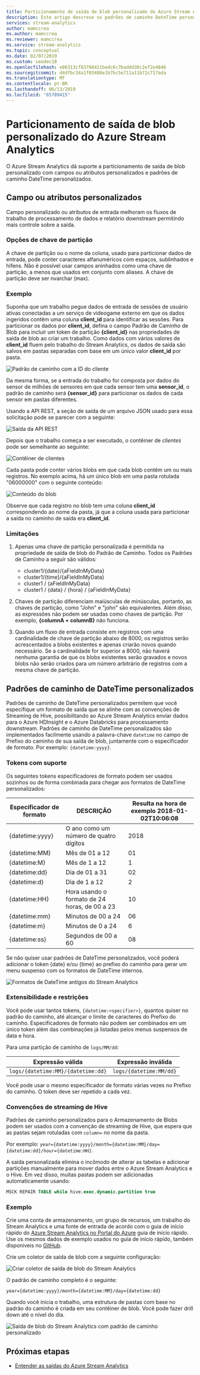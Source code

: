 ```yaml
---
title: Particionamento de saída de blob personalizado do Azure Stream Analytics
description: Este artigo descreve os padrões de caminho DateTime personalizados e os recursos de campo ou de atributos personalizados para a saída do armazenamento de blobs de trabalhos do Azure Stream Analytics.
services: stream-analytics
author: mamccrea
ms.author: mamccrea
ms.reviewer: mamccrea
ms.service: stream-analytics
ms.topic: conceptual
ms.date: 02/07/2019
ms.custom: seodec18
ms.openlocfilehash: e06313cf83768421bedc6c7baddd30c2ef2e4846
ms.sourcegitcommit: d4dfbc34a1f03488e1b7bc5e711a11b72c717ada
ms.translationtype: MT
ms.contentlocale: pt-BR
ms.lasthandoff: 06/13/2019
ms.locfileid: "65789415"
---
```

# <a name="azure-stream-analytics-custom-blob-output-partitioning"></a>Particionamento de saída de blob personalizado do Azure Stream Analytics

O Azure Stream Analytics dá suporte a particionamento de saída de blob personalizado com campos ou atributos personalizados e padrões de caminho DateTime personalizados. 

## <a name="custom-field-or-attributes"></a>Campo ou atributos personalizados

Campo personalizado ou atributos de entrada melhoram os fluxos de trabalho de processamento de dados e relatório downstream permitindo mais controle sobre a saída.

### <a name="partition-key-options"></a>Opções de chave de partição

A chave de partição ou o nome da coluna, usado para particionar dados de entrada, pode conter caracteres alfanuméricos com espaços, sublinhados e hifens. Não é possível usar campos aninhados como uma chave de partição, a menos que usados em conjunto com aliases. A chave de partição deve ser nvarchar (max).

### <a name="example"></a>Exemplo

Suponha que um trabalho pegue dados de entrada de sessões de usuário ativas conectadas a um serviço de videogame externo em que os dados ingeridos contêm uma coluna **client_id** para identificar as sessões. Para particionar os dados por **client_id**, defina o campo Padrão de Caminho de Blob para incluir um token de partição **{client_id}** nas propriedades de saída de blob ao criar um trabalho. Como dados com vários valores de **client_id** fluem pelo trabalho do Stream Analytics, os dados de saída são salvos em pastas separadas com base em um único valor **client_id** por pasta.

![Padrão de caminho com a ID do cliente](./media/stream-analytics-custom-path-patterns-blob-storage-output/stream-analytics-path-pattern-client-id.png)

Da mesma forma, se a entrada do trabalho for composta por dados do sensor de milhões de sensores em que cada sensor tem uma **sensor_id**, o padrão de caminho será **{sensor_id}** para particionar os dados de cada sensor em pastas diferentes.  


Usando a API REST, a seção de saída de um arquivo JSON usado para essa solicitação pode se parecer com a seguinte:  

![Saída da API REST](./media/stream-analytics-custom-path-patterns-blob-storage-output/stream-analytics-rest-output.png)

Depois que o trabalho começa a ser executado, o contêiner de *clientes* pode ser semelhante ao seguinte:  

![Contêiner de clientes](./media/stream-analytics-custom-path-patterns-blob-storage-output/stream-analytics-clients-container.png)

Cada pasta pode conter vários blobs em que cada blob contém um ou mais registros. No exemplo acima, há um único blob em uma pasta rotulada "06000000" com o seguinte conteúdo:

![Conteúdo do blob](./media/stream-analytics-custom-path-patterns-blob-storage-output/stream-analytics-blob-contents.png)

Observe que cada registro no blob tem uma coluna **client_id** correspondendo ao nome da pasta, já que a coluna usada para particionar a saída no caminho de saída era **client_id**.

### <a name="limitations"></a>Limitações

1. Apenas uma chave de partição personalizada é permitida na propriedade de saída de blob do Padrão de Caminho. Todos os Padrões de Caminho a seguir são válidos:

   * cluster1/{date}/{aFieldInMyData}  
   * cluster1/{time}/{aFieldInMyData}  
   * cluster1 / {aFieldInMyData}  
   * cluster1 / {data} / {hora} / {aFieldInMyData} 
   
2. Chaves de partição diferenciam maiúsculas de minúsculas, portanto, as chaves de partição, como "John" e "john" são equivalentes. Além disso, as expressões não podem ser usadas como chaves de partição. Por exemplo, **{columnA + columnB}** não funciona.  

3. Quando um fluxo de entrada consiste em registros com uma cardinalidade de chave de partição abaixo de 8000, os registros serão acrescentados a blobs existentes e apenas criarão novos quando necessário. Se a cardinalidade for superior a 8000, não haverá nenhuma garantia de que os blobs existentes serão gravados e novos blobs não serão criados para um número arbitrário de registros com a mesma chave de partição.

## <a name="custom-datetime-path-patterns"></a>Padrões de caminho de DateTime personalizados

Padrões de caminho de DateTime personalizados permitem que você especifique um formato de saída que se alinhe com as convenções de Streaming de Hive, possibilitando ao Azure Stream Analytics enviar dados para o Azure HDInsight e o Azure Databricks para processamento downstream. Padrões de caminho de DateTime personalizados são implementados facilmente usando a palavra-chave `datetime` no campo de Prefixo do caminho de sua saída de blob, juntamente com o especificador de formato. Por exemplo: `{datetime:yyyy}`.

### <a name="supported-tokens"></a>Tokens com suporte

Os seguintes tokens especificadores de formato podem ser usados sozinhos ou de forma combinada para chegar aos formatos de DateTime personalizados:

|Especificador de formato   |DESCRIÇÃO   |Resulta na hora de exemplo 2018-01-02T10:06:08|
|----------|-----------|------------|
|{datetime:yyyy}|O ano como um número de quatro dígitos|2018|
|{datetime:MM}|Mês de 01 a 12|01|
|{datetime:M}|Mês de 1 a 12|1|
|{datetime:dd}|Dia de 01 a 31|02|
|{datetime:d}|Dia de 1 a 12|2|
|{datetime:HH}|Hora usando o formato de 24 horas, de 00 a 23|10|
|{datetime:mm}|Minutos de 00 a 24|06|
|{datetime:m}|Minutos de 0 a 24|6|
|{datetime:ss}|Segundos de 00 a 60|08|

Se não quiser usar padrões de DateTime personalizados, você poderá adicionar o token {date} e/ou {time} ao prefixo do caminho para gerar um menu suspenso com os formatos de DateTime internos.

![Formatos de DateTime antigos do Stream Analytics](./media/stream-analytics-custom-path-patterns-blob-storage-output/stream-analytics-old-date-time-formats.png)

### <a name="extensibility-and-restrictions"></a>Extensibilidade e restrições

Você pode usar tantos tokens, `{datetime:<specifier>}`, quantos quiser no padrão do caminho, até alcançar o limite de caracteres do Prefixo do caminho. Especificadores de formato não podem ser combinados em um único token além das combinações já listadas pelos menus suspensos de data e hora. 

Para uma partição de caminho de `logs/MM/dd`:

|Expressão válida   |Expressão inválida   |
|----------|-----------|
|`logs/{datetime:MM}/{datetime:dd}`|`logs/{datetime:MM/dd}`|

Você pode usar o mesmo especificador de formato várias vezes no Prefixo do caminho. O token deve ser repetido a cada vez.

### <a name="hive-streaming-conventions"></a>Convenções de streaming de Hive

Padrões de caminho personalizados para o Armazenamento de Blobs podem ser usados com a convenção de streaming de Hive, que espera que as pastas sejam rotuladas com `column=` no nome da pasta.

Por exemplo: `year={datetime:yyyy}/month={datetime:MM}/day={datetime:dd}/hour={datetime:HH}`.

A saída personalizada elimina o incômodo de alterar as tabelas e adicionar partições manualmente para mover dados entre o Azure Stream Analytics e o Hive. Em vez disso, muitas pastas podem ser adicionadas automaticamente usando:

```SQL
MSCK REPAIR TABLE while hive.exec.dynamic.partition true
```

### <a name="example"></a>Exemplo

Crie uma conta de armazenamento, um grupo de recursos, um trabalho do Stream Analytics e uma fonte de entrada de acordo com o guia de início rápido do [Azure Stream Analytics no Portal do Azure](stream-analytics-quick-create-portal.md) guia de início rápido. Use os mesmos dados de exemplo usados no guia de início rápido, também disponíveis no [GitHub](https://raw.githubusercontent.com/Azure/azure-stream-analytics/master/Samples/GettingStarted/HelloWorldASA-InputStream.json).

Crie um coletor de saída de blob com a seguinte configuração:

![Criar coletor de saída de blob do Stream Analytics](./media/stream-analytics-custom-path-patterns-blob-storage-output/stream-analytics-create-output-sink.png)

O padrão de caminho completo é o seguinte:


`year={datetime:yyyy}/month={datetime:MM}/day={datetime:dd}`


Quando você inicia o trabalho, uma estrutura de pastas com base no padrão do caminho é criada em seu contêiner de blob. Você pode fazer drill down até o nível do dia.

![Saída de blob do Stream Analytics com padrão de caminho personalizado](./media/stream-analytics-custom-path-patterns-blob-storage-output/stream-analytics-blob-output-folder-structure.png)

## <a name="next-steps"></a>Próximas etapas

* [Entender as saídas do Azure Stream Analytics](stream-analytics-define-outputs.md)
